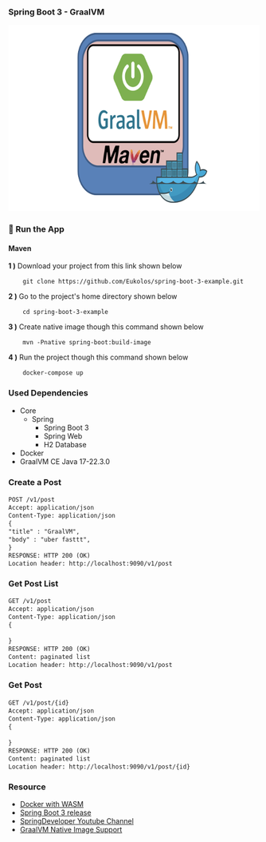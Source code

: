 ### Spring Boot 3 - GraalVM 
<img src="image/feature.png" alt="feature" width="669" height="373" />

### 🔨 Run the App

#### Maven

<b>1 )</b> Download your project from this link shown below
```
    git clone https://github.com/Eukolos/spring-boot-3-example.git
```

<b>2 )</b> Go to the project's home directory shown below
```
    cd spring-boot-3-example
```

<b>3 )</b> Create native image though this command shown below
```
    mvn -Pnative spring-boot:build-image
```

<b>4 )</b> Run the project though this command shown below
```
    docker-compose up
```

### Used Dependencies
* Core
    * Spring
        * Spring Boot 3
        * Spring Web
        * H2 Database
* Docker
* GraalVM CE Java 17-22.3.0

### Create a Post

```
POST /v1/post
Accept: application/json
Content-Type: application/json
{
"title" : "GraalVM",
"body" : "uber fasttt",
}
RESPONSE: HTTP 200 (OK)
Location header: http://localhost:9090/v1/post
```

### Get Post List

```
GET /v1/post
Accept: application/json
Content-Type: application/json
{

}
RESPONSE: HTTP 200 (OK)
Content: paginated list 
Location header: http://localhost:9090/v1/post
```

### Get Post

```
GET /v1/post/{id}
Accept: application/json
Content-Type: application/json
{

}
RESPONSE: HTTP 200 (OK)
Content: paginated list 
Location header: http://localhost:9090/v1/post/{id}
```



### Resource

- [Docker with WASM](https://docs.docker.com/desktop/wasm/)
- [Spring Boot 3 release](https://spring.io/blog/2022/11/24/spring-boot-3-0-goes-ga)
- [SpringDeveloper Youtube Channel](https://www.youtube.com/watch?v=TOfYlLjXufw&ab_channel=SpringDeveloper)
- [GraalVM Native Image Support](https://docs.spring.io/spring-boot/docs/3.0.0/reference/html/native-image.html#native-image)
